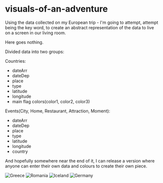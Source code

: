 # visuals-of-an-adventure
Using the data collected on my European trip - I'm going to attempt, attempt being the key word, to create an abstract representation of the data to live on a screen in our living room. 

Here goes nothing.

Divided data into two groups:

Countries:
  * dateArr
  * dateDep
  * place
  * type
  * latitude
  * longitude
  * main flag colors(color1, color2, color3)

 Events(City, Home, Restaurant, Attraction, Moment):
  * dateArr
  * dateDep
  * place
  * type
  * latitude
  * longitude
  * country

And hopefully somewhere near the end of it, I can release a version where anyone can enter their own data and colours to create their own piece.

![Greece](http://i.imgur.com/kISEL1D.png)
![Romania](http://i.imgur.com/Lk3PYuh.png)
![Iceland](http://i.imgur.com/qbQS688.png)
![Germany](http://i.imgur.com/T84EjEF.png)